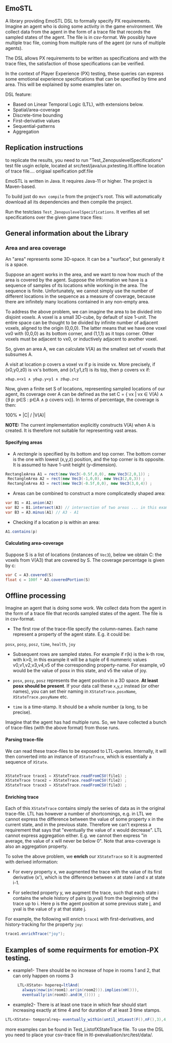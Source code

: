 ## EmoSTL

A library providing EmoSTL DSL to formally specify PX requirements. Imagine an agent who is doing some activity in the game environment. We collect data from the agent in the form of a trace file that records the sampled states of the agent. The file is in csv-format. We possibly have multiple trac file, coming from multiple runs of the agent (or runs of multiple agents).

The DSL allows PX requirements to be written as specifications and with the  trace files, the satisfaction of those specifications can be verified.

In the context of Player Experience (PX) testing, these queries can express some emotional experience specifications that can be specified by time and area. This will be explained by some examples later on.

DSL feature:

   * Based on Linear Temporal Logic (LTL), with extensions below.
   * Spatial/area-coverage
   * Discrete-time bounding
   * First-derivative values
   * Sequential-patterns
   * Aggregation


## Replication instructions
to replicate the results, you need to run "Test_ZenopuslevelSpecifications" test file usgin ecliple, located at src/test/java/ux.pxtesting.ltl.offline
location of trace file....
origiaal speification pdf.file

EmoSTL is written in Java. It requires Java-11 or higher. The project is Maven-based.

To build just do `mvn compile` from the project's root. This will automatically download all its dependencies and then compile the project.

Run the testclass `Test_ZenopuslevelSpecifications`. It verifies all set specifications over the given game trace files:




## General information about the Library
### Area and area coverage
An "area" represents some 3D-space. It can be a "surface", but generally it is a space.

Suppose an agent works in the area, and we want to now how much of the area is covered by the agent. Suppose the information we have is a sequence of samples of its locations while working in the area. The sequence is finite. Unfortunately, we cannot simply use the number of different locations in the sequence as a measure of coverage, because there are infinitely many locations contained in any non-empty area.

To address the above problem, we can imagine the area to be divided into disjoint _voxels_. A voxel is a small 3D-cube, by default of size 1-unit. The entire space can be thought to be divided by infinite number of adjacent voxels, aligned to the origin (0,0,0). The latter means that we have one voxel vx0 with (0,0,0)
as its bottom corner, and (1,1,1) as it tops corner. Other voxels must be adjacent to vx0, or inductively adjacent to another voxel.

So, given an area A, we can calculate V(A) as the smallest set of voxels that subsumes A.

A visit at location p covers a voxel vx if p is inside vx. More precisely, if (x0,y0,z0) is vx's bottom, and (x1,y1,z1) is its top, then p covers vx if:

    x0≤p.x<x1 ∧ y0≤p.y<y1 ∧ z0≤p.z<z

Now, given a finite set S of locations, representing sampled locations of our agent, its coverage over A can be defined as the set C = { vx | vx ∈ V(A) ∧ (∃ p: p∈S : p∈A ∧ p covers vx)}. In terms of percentage, the coverage is then:

   100% * |C| / |V(A)|

**NOTE:** The current implementation explicitly constructs V(A) when A is created. It is therefore not suitable for representing vast areas.

#### Specifying areas

   * A _rectangle_ is specified by its bottom and top corner. The bottom corner is
   the one with lowest (x,y,z) position, and the top corner is its opposite.
   It is assumed to have 1-unit height (y-dimension).

   ```Java
   RectangleArea A1 = rect(new Vec3(-0.5f,0,0), new Vec3(2,0,1)) ;
	RectangleArea A2 = rect(new Vec3(-1,0,0), new Vec3(2,0,3)) ;
	RectangleArea A3 = rect(new Vec3(-0.5f,0,0), new Vec3(3,0,4)) ;

   ```

   * Areas can be combined to construct a more complicatedly shaped area:

   ```Java
   var B1 = A1.union(A2)
   var B2 = B1.intersect(A3) // intersection of two areas ... in this example this gives empty
   var B3 = A3.minus(A1) // A3 - A1
   ```

   * Checking if a location p is within an area:

   ```Java
   A1.contains(p)
   ```

#### Calculating area-coverage

Suppose S is a list of locations (instances of `Vec3`), below we obtain C: the voxels from V(A3) that are covered by S. The coverage percentage is given by c:

```Java
var C = A3.covered(S)
float c = 100f * A3.coveredPortion(S)
```


## Offline processing

Imagine an agent that is doing some work. We collect data from the agent in the form of a trace file that records sampled states of the agent. The file is in csv-format.

   * The first row of the trace-file specify the column-names. Each name represent a property of the agent state. E.g. it could be:

   `posx`, `posy`, `posz`, `time`, `health`, `joy`

   * Subsequent rows are sampled states. For example if r(k) is the k-th row, with k>0, in this example it will be a tuple of 6 nummeric values v0,v1,v2,v3,v4,v5 of the corresponding property-name. For example, v0 would be the value of posx in this state, and v5 the value of joy.

   * `posx`, `posy`, `posz` represents the agent position in a 3D space. **At least posx should be present**. If your data call these `x`,`y`,`z` instead (or other names), you can set their naming in `XStateTrace.posxName`, `XStateTrace.posyName` etc.

   * `time` is a time-stamp. It should be a whole number (a long, to be precise).

Imagine that the agent has had multiple runs. So, we have collected a bunch of trace-files (with the above format) from those runs.

#### Parsing trace-file

We can read these trace-files to be exposed to LTL-queries. Internally, it will then converted into an instance of `XStateTrace`, which is essentially a sequence of `XState`.

```Java

XStateTrace trace1 = XStateTrace.readFromCSV(file1) ;
XStateTrace trace2 = XStateTrace.readFromCSV(file2) ;
XStateTrace trace3 = XStateTrace.readFromCSV(file3) ;
```

#### Enriching trace

Each of this `XStateTrace` contains simply the series of data as in the original trace-file. LTL has however a number of shortcomings, e.g. in LTL we cannot express the difference between the value of some property x in the current state, and in the previous state. Therefore we can't express a requirement that says that "eventually the value of x would decrease". LTL cannot express aggregation either. E.g. we cannot then express "in average, the value of x will never be below 0". Note that area-coverage is also an aggregation property.

To solve the above problem, we **enrich** our `XStateTrace` so it is augmented with derived information:

   * For every property x, we augmented the trace with the value of its first derivative (x'), which is the difference between x at state i and x at state i-1.

   * For selected property y, we augment the trace, such that each state i contains the whole history of pairs (p,yval) from the beginning of the trace up to i. Here p is the agent position at some previous state j, and yval is the value of y at that state j.

For example, the following will enrich `trace1` with first-derivatives, and history-tracking for the property `joy`:

```Java
trace1.enrichTrace("joy");
```

## Examples of some requirments for emotion-PX testing.
* example1- There should be no increase of hope in rooms 1 and 2, that can only happen on rooms 3

  ```Java
	LTL<XState> hopereq=ltlAnd(
      always(now(in(room1).or(in(room2))).implies(nH())),
      eventually(in(room3).and(H_()))) ;
  ```

 * example2- There is at least one trace in which fear should start increasing exactly at time 4 and for duration of at least 3 time stamps.

  ```Java  
  LTL<XState> temporalreq= eventually_within(until_atLeast(F(),nF(),3),4,4);
  ```

  more examples can be found in Test_ListofXStateTrace file.
  To use the DSL you need to place your csv-trace file in ltl-pxevaluation/src/test/data/.


